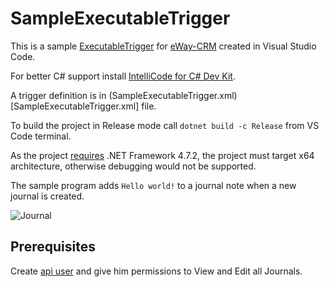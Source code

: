 # SampleExecutableTrigger

This is a sample [ExecutableTrigger](https://github.com/eway-crm/triggers?tab=readme-ov-file#Executable) for [eWay-CRM](https://www.eway-crm.com) created in Visual Studio Code.

For better C# support install [IntelliCode for C# Dev Kit](https://code.visualstudio.com/docs/csharp/intellicode).

A trigger definition is in (SampleExecutableTrigger.xml)[SampleExecutableTrigger.xml] file.

To build the project in Release mode call `dotnet build -c Release` from VS Code terminal.

As the project [requires](https://kb.eway-crm.com/en/documentation/2-installation/2-1-prerequisites/minimum-requirements) .NET Framework 4.7.2, the project must target x64 architecture, otherwise debugging would not be supported.

The sample program adds `Hello world!` to a journal note when a new journal is created.

![Journal](Journal.png)

## Prerequisites

Create [api user](https://kb.eway-crm.com/en/faq-1/installation/how-to-create-api-user) and give him permissions to View and Edit all Journals.